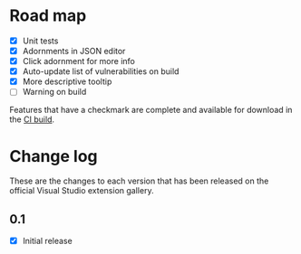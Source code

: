 # Road map

- [x] Unit tests
- [x] Adornments in JSON editor
- [x] Click adornment for more info
- [x] Auto-update list of vulnerabilities on build
- [x] More descriptive tooltip
- [ ] Warning on build

Features that have a checkmark are complete and available for
download in the
[CI build](http://vsixgallery.com/extension/1fd37423-142f-4267-8221-93163d573b90/).

# Change log

These are the changes to each version that has been released
on the official Visual Studio extension gallery.

## 0.1

- [x] Initial release